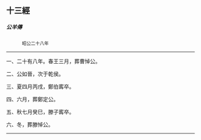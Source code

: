 

## 十三經

##### 公羊傳
　　　`昭公二十八年`

* * *

一、二十有八年。春王三月，葬曹悼公。

二、公如晉，次于乾侯。

三、夏四月丙戌，鄭伯寗卒。

四、六月，葬鄭定公。

五、秋七月癸巳，滕子寗卒。

六、冬，葬滕悼公。

* * *

